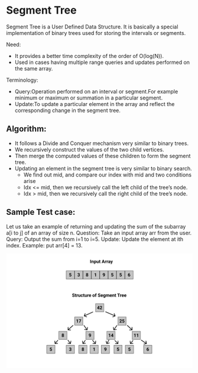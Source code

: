 # Segment Tree

Segment Tree is a User Defined Data Structure. It is basically a special implementation of binary trees used for storing the intervals or segments.

Need:

- It provides a better time complexity of the order of O(log(N)).
- Used in cases having multiple range queries and updates performed on the same array.

Terminology:

- Query:Operation performed on an interval or segment.For example minimum or maximum or summation in a particular segment.
- Update:To update a particular element in the array and reflect the corresponding change in the segment tree.

## Algorithm:

- It follows a Divide and Conquer mechanism very similar to binary trees.
- We recursively construct the values of the two child vertices.
- Then merge the computed values of these children to form the segment tree.
- Updating an element in the segment tree is very similar to binary search.
  - We find out mid, and compare our index with mid and two conditions arise
  - Idx <= mid, then we recursively call the left child of the tree’s node.
  - Idx > mid, then we recursively call the right child of the tree’s node.

## Sample Test case:

Let us take an example of returning and updating the sum of the subarray a[i to j] of an array of size n.
Question: Take an input array arr from the user.
Query: Output the sum from i=1 to i=5.
Update: Update the element at ith index. Example: put arr[4] = 13.

<img src="./st.svg" alt="segment tree">
